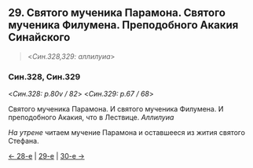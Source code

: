 
## 29. Святого мученика Парамона. Святого мученика Филумена. Преподобного Акакия Синайского

> <*Син.328,329: аллилуиа*>

### Син.328, Син.329

<*Син.328: p.80v / 82*>
<*Син.329: p.67 / 68*>

Святого мученика Парамона. 
И святого мученика Филумена. 
И преподобного Акакия, что в Лествице. *Аллилуиа*

*На утрене* читаем мучение Парамона и оставшееся из жития святого Стефана.

[← 28-е](11_28_SAB.ru.md) | [29-е](README.md#29-й) | [30-е →](11_30_SAB.ru.md)
